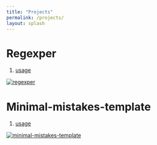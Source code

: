 ```yaml
---
title: "Projects"
permalink: /projects/
layout: splash
---
```


# Regexper

1. [usage](https://herolink.github.io/regexper/)

[![regexper](https://github-readme-stats.vercel.app/api/pin/?username=herolink&repo=regexper)](https://github.com/herolink/regexper)

# Minimal-mistakes-template

1. [usage](https://herolink.github.io/minimal-mistakes-template/)

[![minimal-mistakes-template](https://github-readme-stats.vercel.app/api/pin/?username=herolink&repo=minimal-mistakes-template)](https://github.com/herolink/minimal-mistakes-template)


